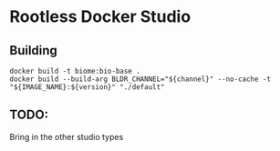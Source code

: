 # Rootless Docker Studio

## Building

```
docker build -t biome:bio-base .
docker build --build-arg BLDR_CHANNEL="${channel}" --no-cache -t "${IMAGE_NAME}:${version}" "./default"
```

## TODO:

Bring in the other studio types

